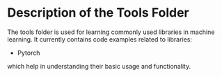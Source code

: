 # Description of the Tools Folder
The tools folder is used for learning commonly used libraries in machine learning. It currently contains code examples related to libraries:

- Pytorch  

which help in understanding their basic usage and functionality.